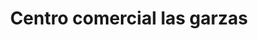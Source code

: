 ---
title: "Centro comercial las garzas"
url: /lecheria/centro-comercial-las-garzas-avenida-intercomunal-andres-bello/
shop: Einkaufszentrum
---